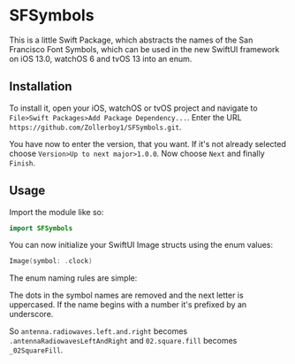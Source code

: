 # SFSymbols

This is a little Swift Package, which abstracts the names of the San Francisco Font Symbols, which can be used in the new SwiftUI framework on iOS 13.0, watchOS 6 and tvOS 13 into an enum.

## Installation

To install it, open your iOS, watchOS or tvOS project and navigate to `File>Swift Packages>Add Package Dependency...`.
Enter the URL `https://github.com/Zollerboy1/SFSymbols.git`.

You have now to enter the version, that you want. If it's not already selected choose `Version>Up to next major>1.0.0`.
Now choose `Next` and finally `Finish`.

## Usage

Import the module like so:

```swift
import SFSymbols
```

You can now initialize your SwiftUI Image structs using the enum values:

```swift
Image(symbol: .clock)
```

The enum naming rules are simple:

The dots in the symbol names are removed and the next letter is uppercased. If the name begins with a number it's prefixed by an underscore.

So `antenna.radiowaves.left.and.right` becomes `.antennaRadiowavesLeftAndRight` and `02.square.fill` becomes `_02SquareFill`.